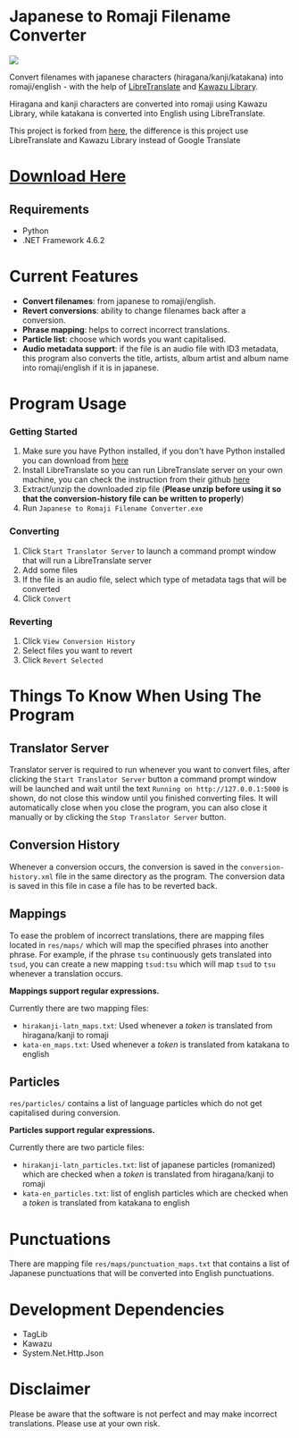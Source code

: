# Japanese to Romaji Filename Converter
![](https://github.com/felixrukanda/Japanese-To-Romaji-Filename-Converter/assets/155972111/524aef99-1f31-44bd-b0db-f1bc915ea7a1)

Convert filenames with japanese characters (hiragana/kanji/katakana) into romaji/english - with the help of [LibreTranslate](https://libretranslate.com/) and [Kawazu Library](https://github.com/Cutano/Kawazu).

Hiragana and kanji characters are converted into romaji using Kawazu Library, while katakana is converted into English using LibreTranslate.

This project is forked from [here](https://github.com/Lawrr/Japanese-To-Romaji-Filename-Converter), the difference is this project use LibreTranslate and Kawazu Library instead of Google Translate

# [Download Here](https://github.com/felixrukanda/Japanese-To-Romaji-Filename-Converter/releases)
## Requirements
- Python
- .NET Framework 4.6.2

# Current Features
- **Convert filenames**: from japanese to romaji/english.
- **Revert conversions**: ability to change filenames back after a conversion.
- **Phrase mapping**: helps to correct incorrect translations.
- **Particle list**: choose which words you want capitalised.
- **Audio metadata support**: if the file is an audio file with ID3 metadata, this program also converts the title, artists, album artist and album name into romaji/english if it is in japanese.

# Program Usage

### Getting Started
1. Make sure you have Python installed, if you don't have Python installed you can download from [here](https://www.python.org/downloads/) 
2. Install LibreTranslate so you can run LibreTranslate server on your own machine, you can check the instruction from their github [here](https://github.com/LibreTranslate/LibreTranslate#install-and-run)
3. Extract/unzip the downloaded zip file (**Please unzip before using it so that the conversion-history file can be written to properly**)
4. Run `Japanese to Romaji Filename Converter.exe`

### Converting
1. Click `Start Translator Server` to launch a command prompt window that will run a LibreTranslate server
2. Add some files
3. If the file is an audio file, select which type of metadata tags that will be converted
4. Click `Convert`

### Reverting
1. Click `View Conversion History`
2. Select files you want to revert
3. Click `Revert Selected`

# Things To Know When Using The Program
## Translator Server
Translator server is required to run whenever you want to convert files, after clicking the `Start Translator Server` button a command prompt window will be launched and wait until the text `Running on http://127.0.0.1:5000` is shown, do not close this window until you finished converting files. It will automatically close when you close the program, you can also close it manually or by clicking the `Stop Translator Server` button.

## Conversion History
Whenever a conversion occurs, the conversion is saved in the `conversion-history.xml` file in the same directory as the program. The conversion data is saved in this file in case a file has to be reverted back.

## Mappings
To ease the problem of incorrect translations, there are mapping files located in `res/maps/` which will map the specified phrases into another phrase. For example, if the phrase `tsu` continuously gets translated into `tsud`, you can create a new mapping `tsud:tsu` which will map `tsud` to `tsu` whenever a translation occurs.

**Mappings support regular expressions.**

Currently there are two mapping files:
- `hirakanji-latn_maps.txt`: Used whenever a _token_ is translated from hiragana/kanji to romaji
- `kata-en_maps.txt`: Used whenever a _token_ is translated from katakana to english

## Particles
`res/particles/` contains a list of language particles which do not get capitalised during conversion.

**Particles support regular expressions.**

Currently there are two particle files:
- `hirakanji-latn_particles.txt`: list of japanese particles (romanized) which are checked when a _token_ is translated from hiragana/kanji to romaji
- `kata-en_particles.txt`: list of english particles which are checked when a _token_ is translated from katakana to english

# Punctuations
There are mapping file `res/maps/punctuation_maps.txt` that contains a list of Japanese punctuations that will be converted into English punctuations.

# Development Dependencies
- TagLib
- Kawazu
- System.Net.Http.Json

# Disclaimer
Please be aware that the software is not perfect and may make incorrect translations. Please use at your own risk.
